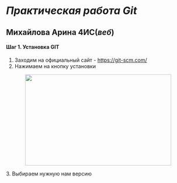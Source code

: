 # *Практическая работа Git*
## Михайлова Арина 4ИС(*веб*)
#### Шаг 1. Установка GIT
1. Заходим на официальный сайт - https://git-scm.com/
2. Нажимаем на кнопку установки
<p align="center">
  <img width="400" height="250" src="img.jpg">
</p>
3. Выбираем нужную нам версию

   

